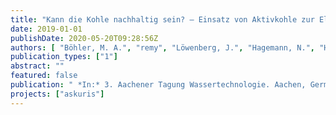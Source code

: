 ```yaml
---
title: "Kann die Kohle nachhaltig sein? – Einsatz von Aktivkohle zur Elimination von Spurenstoffen aus kommunalem Abwasser"
date: 2019-01-01
publishDate: 2020-05-20T09:28:56Z
authors: [ "Böhler, M. A.", "remy", "Löwenberg, J.", "Hagemann, N.", "Hernandez, A.", "Joss, A.", "McArdell, C. S." ]
publication_types: ["1"]
abstract: ""
featured: false
publication: " *In:* 3. Aachener Tagung Wassertechnologie. Aachen, Germany. 9-30 Oktober 2019"
projects: ["askuris"]
---
```


